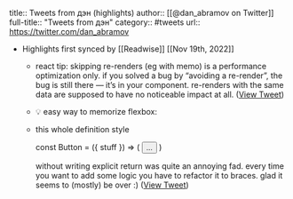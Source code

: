 title:: Tweets from дэн (highlights)
author:: [[@dan_abramov on Twitter]]
full-title:: "Tweets from дэн"
category:: #tweets
url:: https://twitter.com/dan_abramov

- Highlights first synced by [[Readwise]] [[Nov 19th, 2022]]
	- react tip: skipping re-renders (eg with memo) is a performance optimization only. if you solved a bug by “avoiding a re-render”, the bug is still there — it’s in your component. re-renders with the same data are supposed to have no noticeable impact at all. ([View Tweet](https://twitter.com/dan_abramov/status/1575553047408902147))
	- 💡 easy way to memorize flexbox:
	- this whole definition style
	  
	  const Button = ({ stuff }) => (
	  <button>...</button>
	  )
	  
	  without writing explicit return was quite an annoying fad. every time you want to add some logic you have to refactor it to braces. glad it seems to (mostly) be over :) ([View Tweet](https://twitter.com/dan_abramov/status/1570426739591114755))